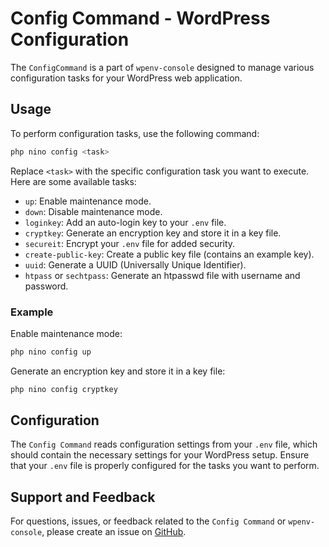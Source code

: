 # Config Command - WordPress Configuration

The `ConfigCommand` is a part of `wpenv-console` designed to manage various configuration tasks for your WordPress web application.

## Usage

To perform configuration tasks, use the following command:

```bash
php nino config <task>
```

Replace `<task>` with the specific configuration task you want to execute. Here are some available tasks:

- `up`: Enable maintenance mode.
- `down`: Disable maintenance mode.
- `loginkey`: Add an auto-login key to your `.env` file.
- `cryptkey`: Generate an encryption key and store it in a key file.
- `secureit`: Encrypt your `.env` file for added security.
- `create-public-key`: Create a public key file (contains an example key).
- `uuid`: Generate a UUID (Universally Unique Identifier).
- `htpass` or `sechtpass`: Generate an htpasswd file with username and password.

### Example

Enable maintenance mode:

```bash
php nino config up
```

Generate an encryption key and store it in a key file:

```bash
php nino config cryptkey
```

## Configuration

The `Config Command` reads configuration settings from your `.env` file, which should contain the necessary settings for your WordPress setup. Ensure that your `.env` file is properly configured for the tasks you want to perform.

## Support and Feedback

For questions, issues, or feedback related to the `Config Command` or `wpenv-console`, please create an issue on [GitHub](https://github.com/devuri/wpenv-console/issues).

